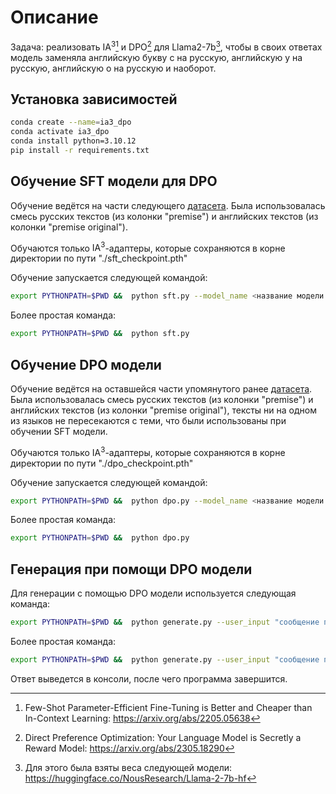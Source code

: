 # Описание

Задача: реализовать $\text{IA}^{3}$[^1] и DPO[^2] для Llama2-7b[^3], чтобы в своих ответах модель заменяла английскую букву c на русскую, английскую y на русскую, английскую o на русскую и наоборот.

## Установка зависимостей
```bash
conda create --name=ia3_dpo
conda activate ia3_dpo
conda install python=3.10.12
pip install -r requirements.txt
```

## Обучение SFT модели для DPO

Обучение ведётся на части следующего [датасета](https://huggingface.co/datasets/MoritzLaurer/multilingual-NLI-26lang-2mil7/viewer/default/ru_mnli). Была использовалась смесь русских текстов (из колонки "premise") и английских текстов (из колонки "premise original").

Обучаются только $\text{IA}^{3}$-адаптеры, которые сохраняются в корне директории по пути "./sft_checkpoint.pth"

Обучение запускается следующей командой:

```bash
export PYTHONPATH=$PWD &&  python sft.py --model_name <название модели из Hugging Face Hub, по умолчанию NousResearch/Llama-2-7b-hf> --batch_size <размер батча для обучения, по умолчанию 16> --learning_rate <learning rate, по умолчанию 1e-4> --epoch_num <количество эпох для дообучения, по умолчанию 5> --save_steps <количество шагов, когда происходит сейв весов модели, если среднее значение лосса уменьшилось>
```
Более простая команда:
```bash
export PYTHONPATH=$PWD &&  python sft.py
```

## Обучение DPO модели

Обучение ведётся на оставшейся части упомянутого ранее [датасета](https://huggingface.co/datasets/MoritzLaurer/multilingual-NLI-26lang-2mil7/viewer/default/ru_mnli). Была использовалась смесь русских текстов (из колонки "premise") и английских текстов (из колонки "premise original"), тексты ни на одном из языков не пересекаются с теми, что были использованы при обучении SFT модели.

Обучаются только $\text{IA}^{3}$-адаптеры, которые сохраняются в корне директории по пути "./dpo_checkpoint.pth"

Обучение запускается следующей командой:

```bash
export PYTHONPATH=$PWD &&  python dpo.py --model_name <название модели из Hugging Face Hub, по умолчанию NousResearch/Llama-2-7b-hf> --sft_model_checkpoint_path <веса адаптеров, которые будут использованы в качестве инициализации для DPO модели и референсной модели, участвующей в функции потерь, по умолчанию ./sft_checkpoint.pth> --batch_size <размер батча для обучения, по умолчанию 16> --learning_rate <learning rate, по умолчанию 1e-4> --epoch_num <количество эпох для обучения, по умолчанию 5> --save_steps <количество шагов, когда происходит сейв весов модели, если среднее значение лосса уменьшилось>
```

Более простая команда:
```bash
export PYTHONPATH=$PWD &&  python dpo.py
```

## Генерация при помощи DPO модели

Для генерации с помощью DPO модели используется следующая команда:

```bash
export PYTHONPATH=$PWD &&  python generate.py --user_input "сообщение пользователя, обязательно в кавычках!" --checkpoint_path <веса адаптеров, которые будут использованы для генерации, по умолчанию ./dpo_checkpoint.pth> --model_name <название модели из Hugging Face Hub, по умолчанию NousResearch/Llama-2-7b-hf>
```

Более простая команда:
```bash
export PYTHONPATH=$PWD &&  python generate.py --user_input "сообщение пользователя, обязательно в кавычках!"
```

Ответ выведется в консоли, после чего программа завершится.

[^1]: Few-Shot Parameter-Efficient Fine-Tuning is Better and Cheaper than In-Context Learning: https://arxiv.org/abs/2205.05638
[^2]: Direct Preference Optimization: Your Language Model is Secretly a Reward Model: https://arxiv.org/abs/2305.18290
[^3]: Для этого была взяты веса следующей модели: https://huggingface.co/NousResearch/Llama-2-7b-hf
